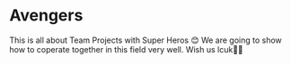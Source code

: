 # Avengers
This is all about Team Projects
with Super Heros 😊 We are going to show how to coperate together in this field very well. Wish us lcuk🤞🤞
